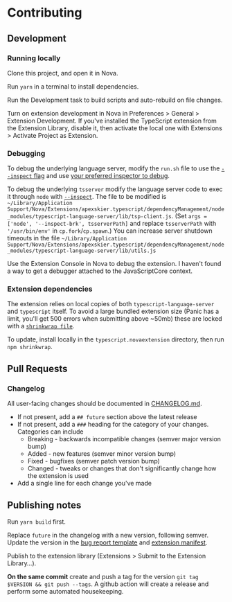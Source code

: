 # Contributing

## Development

### Running locally

Clone this project, and open it in Nova.

Run `yarn` in a terminal to install dependencies.

Run the Development task to build scripts and auto-rebuild on file changes.

Turn on extension development in Nova in Preferences > General > Extension Development. If you've installed the TypeScript extension from the Extension Library, disable it, then activate the local one with Extensions > Activate Project as Extension.

### Debugging

To debug the underlying language server, modify the `run.sh` file to use the [`--inspect` flag](https://nodejs.org/en/docs/guides/debugging-getting-started/) and use [your preferred inspector to debug](https://nodejs.org/en/docs/guides/debugging-getting-started/#inspector-clients).

To debug the underlying `tsserver` modify the language server code to exec it through `node` with [`--inspect`](https://nodejs.org/en/docs/guides/debugging-getting-started/). The file to be modified is `~/Library/Application Support/Nova/Extensions/apexskier.typescript/dependencyManagement/node_modules/typescript-language-server/lib/tsp-client.js`. (Set `args = ['node', '--inspect-brk', tsserverPath]` and replace `tsserverPath` with `'/usr/bin/env'` in `cp.fork`/`cp.spawn`.) You can increase server shutdown timeouts in the file `~/Library/Application Support/Nova/Extensions/apexskier.typescript/dependencyManagement/node_modules/typescript-language-server/lib/utils.js`

Use the Extension Console in Nova to debug the extension. I haven't found a way to get a debugger attached to the JavaScriptCore context.

### Extension dependencies

The extension relies on local copies of both `typescript-language-server` and `typescript` itself. To avoid a large bundled extension size (Panic has a limit, you'll get 500 errors when submitting above ~50mb) these are locked with a [`shrinkwrap file`](https://docs.npmjs.com/configuring-npm/shrinkwrap-json.html).

To update, install locally in the `typescript.novaextension` directory, then run `npm shrinkwrap`.

## Pull Requests

### Changelog

All user-facing changes should be documented in [CHANGELOG.md](./CHANGELOG.md).

- If not present, add a `## future` section above the latest release
- If not present, add a `###` heading for the category of your changes. Categories can include
  - Breaking - backwards incompatible changes (semver major version bump)
  - Added - new features (semver minor version bump)
  - Fixed - bugfixes (semver patch version bump)
  - Changed - tweaks or changes that don't significantly change how the extension is used
- Add a single line for each change you've made

## Publishing notes

Run `yarn build` first.

Replace `future` in the changelog with a new version, following semver. Update the version in the [bug report template](./.github/ISSUE_TEMPLATE/bug_report.md) and [extension manifest](./typescript.novaextension/extension.json).

Publish to the extension library (Extensions > Submit to the Extension Library…).

**On the same commit** create and push a tag for the version `git tag $VERSION && git push --tags`. A github action will create a release and perform some automated housekeeping.
